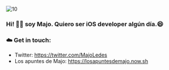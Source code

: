 ![10](https://user-images.githubusercontent.com/55170175/114474409-87dd6800-9bcc-11eb-9ca0-538bd30ae29b.png)

### Hi! 👋🏼 soy Majo. Quiero ser iOS developer algún día.😄 


### ☁️  Get in touch: 
* Twitter: https://twitter.com/MajoLedes
* Los apuntes de Majo: https://losapuntesdemajo.now.sh


<!--
**majoledesma/majoledesma** is a ✨ _special_ ✨ repository because its `README.md` (this file) appears on your GitHub profile.
